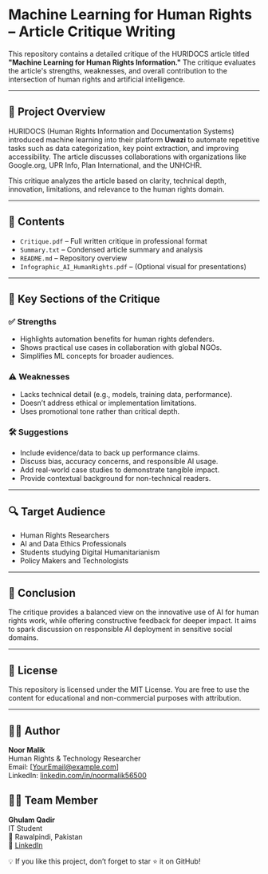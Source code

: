 # Machine Learning for Human Rights – Article Critique Writing

This repository contains a detailed critique of the HURIDOCS article titled **"Machine Learning for Human Rights Information."** The critique evaluates the article's strengths, weaknesses, and overall contribution to the intersection of human rights and artificial intelligence.

---

## 📌 Project Overview

HURIDOCS (Human Rights Information and Documentation Systems) introduced machine learning into their platform **Uwazi** to automate repetitive tasks such as data categorization, key point extraction, and improving accessibility. The article discusses collaborations with organizations like Google.org, UPR Info, Plan International, and the UNHCHR.

This critique analyzes the article based on clarity, technical depth, innovation, limitations, and relevance to the human rights domain.

---

## 📖 Contents

- `Critique.pdf` – Full written critique in professional format  
- `Summary.txt` – Condensed article summary and analysis  
- `README.md` – Repository overview  
- `Infographic_AI_HumanRights.pdf` – (Optional visual for presentations)

---

## 🧠 Key Sections of the Critique

### ✅ Strengths
- Highlights automation benefits for human rights defenders.
- Shows practical use cases in collaboration with global NGOs.
- Simplifies ML concepts for broader audiences.

### ⚠️ Weaknesses
- Lacks technical detail (e.g., models, training data, performance).
- Doesn’t address ethical or implementation limitations.
- Uses promotional tone rather than critical depth.

### 🛠 Suggestions
- Include evidence/data to back up performance claims.
- Discuss bias, accuracy concerns, and responsible AI usage.
- Add real-world case studies to demonstrate tangible impact.
- Provide contextual background for non-technical readers.

---

## 🔍 Target Audience

- Human Rights Researchers  
- AI and Data Ethics Professionals  
- Students studying Digital Humanitarianism  
- Policy Makers and Technologists

---

## 📌 Conclusion

The critique provides a balanced view on the innovative use of AI for human rights work, while offering constructive feedback for deeper impact. It aims to spark discussion on responsible AI deployment in sensitive social domains.

---

## 📂 License

This repository is licensed under the MIT License. You are free to use the content for educational and non-commercial purposes with attribution.

---

## 🙋‍♀️ Author

**Noor Malik**  
Human Rights & Technology Researcher  
Email: [YourEmail@example.com]  
LinkedIn: [linkedin.com/in/noormalik56500](https://www.linkedin.com/in/noormalik56500)

## 👩‍💻 Team Member
 **Ghulam Qadir**  
 IT Student  
📍 Rawalpindi, Pakistan  
📧 [LinkedIn](https://www.linkedin.com/in/ghulam-qadir-07a982365/)


💡 If you like this project, don’t forget to star ⭐ it on GitHub!
